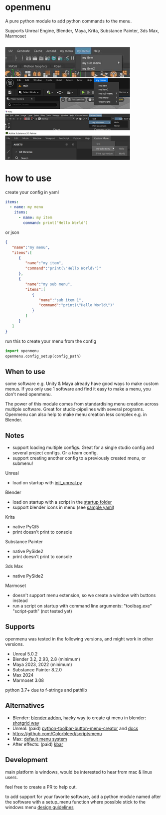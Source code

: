 # openmenu
A pure python module to add python commands to the menu.

Supports Unreal Engine, Blender, Maya, Krita, Substance Painter, 3ds Max, Marmoset

<img src="samples/menu_screen_maya.jpg" width="400"/>
<img src="samples/menu_screen_unreal5.jpg" width="400"/>
<img src="samples/menu_screen_krita.jpg" width="400"/>
<img src="samples/menu_screen_substance_painter.jpg" width="400"/>

# how to use

create your config in yaml
```yaml
items:
  - name: my menu
    items:
      - name: my item
        command: print("Hello World")
```
or json
```json
{
   "name":"my menu",
   "items":[
      {
         "name":"my item",
         "command":"print(\"Hello World\")"
      },
      {
         "name":"my sub menu",
         "items":[
            {
               "name":"sub item 1",
               "command":"print(\"Hello World\")"
            }
         ]
      }
   ]
}     
```
run this to create your menu from the config
```python
import openmenu
openmenu.config_setup(config_path)
```

## When to use

some software e.g. Unity & Maya already have good ways to make custom menus. If you only use 1 software and find it easy to make a menu, you don't need openmenu.

The power of this module comes from standardising menu creation across multiple software. Great for studio-pipelines with several programs.
Openmenu can also help to make menu creation less complex e.g. in Blender.

## Notes
- support loading multiple configs. Great for a single studio config and several project configs. Or a team config.
- support creating another config to a previously created menu, or submenu!

Unreal
- load on startup with [init_unreal.py](https://docs.unrealengine.com/4.27/en-US/ProductionPipelines/ScriptingAndAutomation/Python/#theinit_unreal.pyfile)

Blender
- load on startup with a script in the [startup folder](https://docs.blender.org/manual/en/dev/advanced/blender_directory_layout.html#path-layout)
- support blender icons in menu (see [sample yaml](https://github.com/hannesdelbeke/openmenu/blob/main/samples/menu_config_blender.yaml))

Krita
- native PyQt5
- print doesn't print to console

Substance Painter
- native PySide2
- print doesn't print to console

3ds Max
- native PySide2

Marmoset
- doesn't support menu extension, so we create a window with buttons instead
- run a script on startup with command line arguments: "toolbag.exe" "script-path" (not tested yet)

## Supports
openmenu was tested in the following versions, and might work in other versions.
- Unreal 5.0.2
- Blender 3.2, 2.93, 2.8 (minimum)
- Maya 2023, 2022 (minimum)
- Substance Painter 8.2.0
- Max 2024
- Marmoset 3.08

python 3.7+ due to f-strings and pathlib

## Alternatives
- Blender: [blender addon](https://github.com/friedererdmann/blender_menus), hacky way to create qt menu in blender: [shotgrid way](https://github.com/diegogarciahuerta/tk-blender/blob/d2c21fa53ab861886858388fbdc115e6d4e10a9d/resources/scripts/startup/Shotgun_menu.py#L156)
- Unreal: (paid) [python-toolbar-button-menu-creator](https://www.unrealengine.com/marketplace/en-US/product/python-toolbar-button-menu-creator/reviews?sessionInvalidated=true) and [docs](https://github.com/imgspc/UnrealMenuItem-Docs)
- https://github.com/Colorbleed/scriptsmenu
- Max: [default menu system](https://help.autodesk.com/view/3DSMAX/2017/ENU/?guid=GUID-90D08333-ADB3-4E8C-9579-1A0A71985604)
- After effects: (paid) [kbar](https://aescripts.com/kbar/)

## Development

main platform is windows, would be interested to hear from mac & linux users.

feel free to create a PR to help out.

to add support for your favorite software, add a python module named after the software with a setup_menu function
where possible stick to the windows menu [design guidelines](https://learn.microsoft.com/en-us/previous-versions/windows/desktop/bb226797(v=vs.85))
